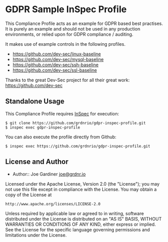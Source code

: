 GDPR Sample InSpec Profile
==========================

This Compliance Profile acts as an example for GDPR based best practises. It is purely an 
example and should not be used in any production environments, or relied upon for GDPR
compliance / auditing.

It makes use of example controls in the following profiles.

- https://github.com/dev-sec/linux-baseline
- https://github.com/dev-sec/mysql-baseline
- https://github.com/dev-sec/ssh-baseline
- https://github.com/dev-sec/ssl-baseline

Thanks to the great Dev-Sec project for all their great work: https://github.com/dev-sec

## Standalone Usage

This Compliance Profile requires [InSpec](https://github.com/chef/inspec) for execution:

```
$ git clone https://github.com/grdnrio/gdpr-inspec-profile.git
$ inspec exec gdpr-inspec-profile
```

You can also execute the profile directly from Github:

```
$ inspec exec https://github.com/grdnrio/gdpr-inspec-profile.git
```

## License and Author

* Author:: Joe Gardiner <joe@grdnr.io>

Licensed under the Apache License, Version 2.0 (the "License");
you may not use this file except in compliance with the License.
You may obtain a copy of the License at

    http://www.apache.org/licenses/LICENSE-2.0

Unless required by applicable law or agreed to in writing, software
distributed under the License is distributed on an "AS IS" BASIS,
WITHOUT WARRANTIES OR CONDITIONS OF ANY KIND, either express or implied.
See the License for the specific language governing permissions and
limitations under the License.